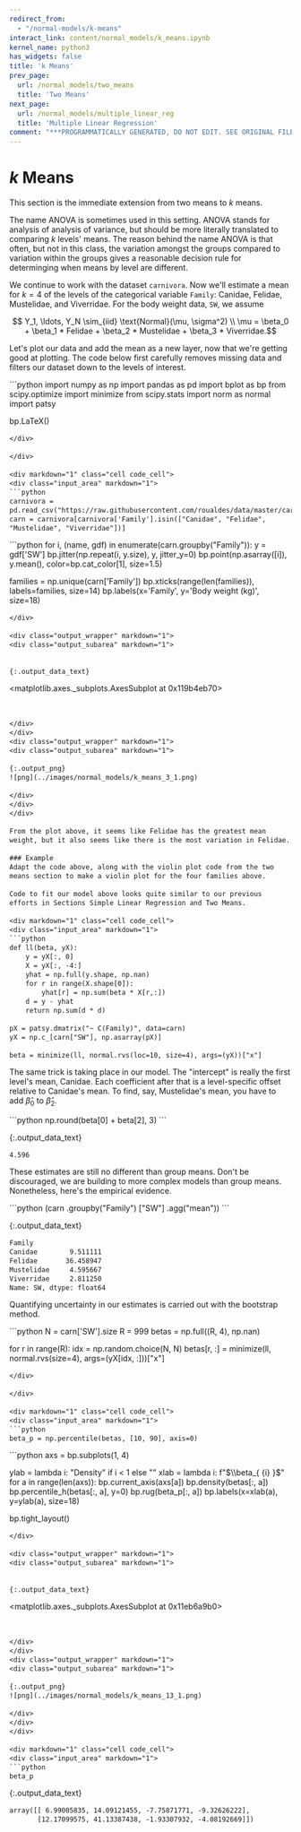 ```yaml
---
redirect_from:
  - "/normal-models/k-means"
interact_link: content/normal_models/k_means.ipynb
kernel_name: python3
has_widgets: false
title: 'k Means'
prev_page:
  url: /normal_models/two_means
  title: 'Two Means'
next_page:
  url: /normal_models/multiple_linear_reg
  title: 'Multiple Linear Regression'
comment: "***PROGRAMMATICALLY GENERATED, DO NOT EDIT. SEE ORIGINAL FILES IN /content***"
---
```


# $k$ Means

This section is the immediate extension from two means to $k$ means. 

The name ANOVA is sometimes used in this setting. ANOVA stands for analysis of analysis of variance, but should be more literally translated to comparing $k$ levels' means.  The reason behind the name ANOVA is that often, but not in this class, the variation amongst the groups compared to variation within the groups gives a reasonable decision rule for determinging when means by level are different.

We continue to work with the dataset $\texttt{carnivora}$.  Now we'll estimate a mean for $k = 4$ of the levels of the categorical variable $\texttt{Family}$: Canidae, Felidae, Mustelidae, and Viverridae. For the body weight data, $\texttt{SW}$, we assume

$$ Y_1, \ldots, Y_N \sim_{iid} \text{Normal}(\mu, \sigma^2) \\
\mu = \beta_0 + \beta_1 * Felidae + \beta_2 * Mustelidae + \beta_3 * Viverridae.$$

Let's plot our data and add the mean as a new layer, now that we're getting good at plotting.  The code below first carefully removes missing data and filters our dataset down to the levels of interest.

<div markdown="1" class="cell code_cell">
<div class="input_area" markdown="1">
```python
import numpy as np
import pandas as pd
import bplot as bp
from scipy.optimize import minimize
from scipy.stats import norm as normal
import patsy

bp.LaTeX()
```
</div>

</div>

<div markdown="1" class="cell code_cell">
<div class="input_area" markdown="1">
```python
carnivora = pd.read_csv("https://raw.githubusercontent.com/roualdes/data/master/carnivora.csv")
carn = carnivora[carnivora['Family'].isin(["Canidae", "Felidae", "Mustelidae", "Viverridae"])]
```
</div>

</div>

<div markdown="1" class="cell code_cell">
<div class="input_area" markdown="1">
```python
for i, (name, gdf) in enumerate(carn.groupby("Family")):
    y = gdf['SW']
    bp.jitter(np.repeat(i, y.size), y, jitter_y=0)
    bp.point(np.asarray([i]), y.mean(), color=bp.cat_color[1], size=1.5)
    
families = np.unique(carn['Family'])
bp.xticks(range(len(families)), labels=families, size=14)
bp.labels(x='Family', y='Body weight (kg)', size=18)
```
</div>

<div class="output_wrapper" markdown="1">
<div class="output_subarea" markdown="1">


{:.output_data_text}
```
<matplotlib.axes._subplots.AxesSubplot at 0x119b4eb70>
```


</div>
</div>
<div class="output_wrapper" markdown="1">
<div class="output_subarea" markdown="1">

{:.output_png}
![png](../images/normal_models/k_means_3_1.png)

</div>
</div>
</div>

From the plot above, it seems like Felidae has the greatest mean weight, but it also seems like there is the most variation in Felidae.

### Example
Adapt the code above, along with the violin plot code from the two means section to make a violin plot for the four families above.

Code to fit our model above looks quite similar to our previous efforts in Sections Simple Linear Regression and Two Means.

<div markdown="1" class="cell code_cell">
<div class="input_area" markdown="1">
```python
def ll(beta, yX):
    y = yX[:, 0]
    X = yX[:, -4:]
    yhat = np.full(y.shape, np.nan)
    for r in range(X.shape[0]):
        yhat[r] = np.sum(beta * X[r,:])
    d = y - yhat
    return np.sum(d * d)

pX = patsy.dmatrix("~ C(Family)", data=carn)
yX = np.c_[carn["SW"], np.asarray(pX)]

beta = minimize(ll, normal.rvs(loc=10, size=4), args=(yX))["x"]
```
</div>

</div>

The same trick is taking place in our model.  The "intercept" is really the first level's mean, Canidae.  Each coefficient after that is a level-specific offset relative to Canidae's mean.  To find, say, Mustelidae's mean, you have to add $\hat{\beta}_0$ to $\hat{\beta}_2$.

<div markdown="1" class="cell code_cell">
<div class="input_area" markdown="1">
```python
np.round(beta[0] + beta[2], 3)
```
</div>

<div class="output_wrapper" markdown="1">
<div class="output_subarea" markdown="1">


{:.output_data_text}
```
4.596
```


</div>
</div>
</div>

These estimates are still no different than group means.  Don't be discouraged, we are building to more complex models than group means.  Nonetheless, here's the empirical evidence.

<div markdown="1" class="cell code_cell">
<div class="input_area" markdown="1">
```python
(carn
 .groupby("Family")
 ["SW"]
 .agg("mean"))
```
</div>

<div class="output_wrapper" markdown="1">
<div class="output_subarea" markdown="1">


{:.output_data_text}
```
Family
Canidae        9.511111
Felidae       36.458947
Mustelidae     4.595667
Viverridae     2.811250
Name: SW, dtype: float64
```


</div>
</div>
</div>

Quantifying uncertainty in our estimates is carried out with the bootstrap method.

<div markdown="1" class="cell code_cell">
<div class="input_area" markdown="1">
```python
N = carn['SW'].size
R = 999
betas = np.full((R, 4), np.nan)

for r in range(R):
    idx = np.random.choice(N, N)
    betas[r, :] = minimize(ll, normal.rvs(size=4), args=(yX[idx, :]))["x"]
```
</div>

</div>

<div markdown="1" class="cell code_cell">
<div class="input_area" markdown="1">
```python
beta_p = np.percentile(betas, [10, 90], axis=0)
```
</div>

</div>

<div markdown="1" class="cell code_cell">
<div class="input_area" markdown="1">
```python
axs = bp.subplots(1, 4)

ylab = lambda i: "Density" if i < 1 else ""
xlab = lambda i: f"$\\beta_{ {i} }$"
for a in range(len(axs)):
    bp.current_axis(axs[a])
    bp.density(betas[:, a])
    bp.percentile_h(betas[:, a], y=0)
    bp.rug(beta_p[:, a])
    bp.labels(x=xlab(a), y=ylab(a), size=18)
    
bp.tight_layout()
```
</div>

<div class="output_wrapper" markdown="1">
<div class="output_subarea" markdown="1">


{:.output_data_text}
```
<matplotlib.axes._subplots.AxesSubplot at 0x11eb6a9b0>
```


</div>
</div>
<div class="output_wrapper" markdown="1">
<div class="output_subarea" markdown="1">

{:.output_png}
![png](../images/normal_models/k_means_13_1.png)

</div>
</div>
</div>

<div markdown="1" class="cell code_cell">
<div class="input_area" markdown="1">
```python
beta_p
```
</div>

<div class="output_wrapper" markdown="1">
<div class="output_subarea" markdown="1">


{:.output_data_text}
```
array([[ 6.99005835, 14.09121455, -7.75871771, -9.32626222],
       [12.17099575, 41.13387438, -1.93307932, -4.08192669]])
```


</div>
</div>
</div>
